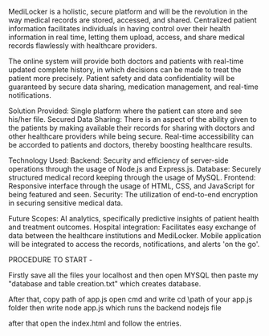 MediLocker is a holistic, secure platform and will be the revolution in the way medical records are stored, accessed, and shared. Centralized patient information facilitates individuals in having control over their health information in real time, letting them upload, access, and share medical records flawlessly with healthcare providers.

The online system will provide both doctors and patients with real-time updated complete history, in which decisions can be made to treat the patient more precisely. Patient safety and data confidentiality will be guaranteed by secure data sharing, medication management, and real-time notifications.

Solution Provided:
Single platform where the patient can store and see his/her file.
Secured Data Sharing: There is an aspect of the ability given to the patients by making available their records for sharing with doctors and other healthcare providers while being secure.
Real-time accessibility can be accorded to patients and doctors, thereby boosting healthcare results.

Technology Used:
Backend: Security and efficiency of server-side operations through the usage of Node.js and Express.js.
Database: Securely structured medical record keeping through the usage of MySQL.
Frontend: Responsive interface through the usage of HTML, CSS, and JavaScript for being featured and seen.
Security: The utilization of end-to-end encryption in securing sensitive medical data.

Future Scopes:
AI analytics, specifically predictive insights of patient health and treatment outcomes.
Hospital integration: Facilitates easy exchange of data between the healthcare institutions and MediLocker.
Mobile application will be integrated to access the records, notifications, and alerts 'on the go'.

PROCEDURE TO START - 

Firstly save all the files your localhost and then open MYSQL then paste my "database and table creation.txt" which creates database.

After that, copy path of app.js
open cmd and write cd \\path of your app.js folder
then write node app.js
which runs the backend nodejs file


after that open the index.html and follow the entries.


